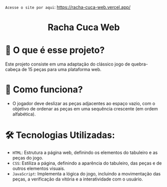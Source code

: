 `Acesse o site por aqui`: https://racha-cuca-web.vercel.app/

<h1 align="center"> Racha Cuca Web </h1>

# 🚧 O que é esse projeto?

Este projeto consiste em uma adaptação do clássico jogo de quebra-cabeça de 15 peças para uma plataforma web.

# 📁 Como funciona?

- O jogador deve deslizar as peças adjacentes ao espaço vazio, com o objetivo de ordenar as peças em uma sequência crescente (em ordem alfabética).

# 🛠️ Tecnologias Utilizadas:

* `HTML`: Estrutura a página web, definindo os elementos do tabuleiro e as peças do jogo.
* `CSS`: Estiliza a página, definindo a aparência do tabuleiro, das peças e de outros elementos visuais.
* `JavaScript`: Implementa a lógica do jogo, incluindo a movimentação das peças, a verificação da vitória e a interatividade com o usuário.
